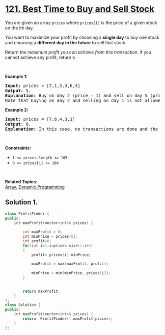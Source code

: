 
# [121. Best Time to Buy and Sell Stock](https://leetcode.com/problems/best-time-to-buy-and-sell-stock/?envType=study-plan&id=data-structure-i)

<p>
You are given an array <code>prices</code> where <code>prices[i]</code> is the price of a given stock on the ith day.

You want to maximize your profit by choosing a <strong>single day</strong> to buy one stock and choosing a <strong>different day in the future</strong> to sell that stock.

Return <em>the maximum profit you can achieve from this transaction.</em> If you cannot achieve any profit, return <code>0</code>.
</p>

<p>&nbsp;</p>
<p><strong>Example 1:</strong></p>

<pre><strong>Input:</strong> prices = [7,1,5,3,6,4]
<strong>Output:</strong> 5.
<strong>Explanation</strong><strong>:</strong> Buy on day 2 (price = 1) and sell on day 5 (price = 6), profit = 6-1 = 5.
Note that buying on day 2 and selling on day 1 is not allowed because you must buy before you sell.
</pre>

<p><strong>Example 2:</strong></p>

<pre><strong>Input:</strong> prices = [7,6,4,3,1]
<strong>Output:</strong> 0.
<strong>Explanation</strong><strong>:</strong> In this case, no transactions are done and the max profit = 0.
</pre>

<p>&nbsp;</p>
<p><strong>Constraints:</strong></p>

<ul>
    <li><code>1 <= prices.length <= 105</code></li>
    <li><code>0 <= prices[i] <= 104</code></li>
</ul>

<p>&nbsp;</p>

**Related Topics**:  
[Array](https://leetcode.com/tag/array/),
[Dynamic Programming](https://leetcode.com/tag/dynamic-programming/)

## Solution 1.

```cpp
class ProfitFinder {
public:
    int maxProfit(vector<int>& prices) {
       
        int maxProfit = 0;
        int minPrice = prices[0];
        int profit=0;
        for(int i=1;i<prices.size();i++)
        {
            profit= prices[i]-minPrice;
            
            maxProfit = max(maxProfit, profit);
            
            minPrice = min(minPrice, prices[i]);
        }
        
        
        return maxProfit;
    }
};
class Solution {
public:
    int maxProfit(vector<int>& prices) {
        return  ProfitFinder().maxProfit(prices);
    }
};
```